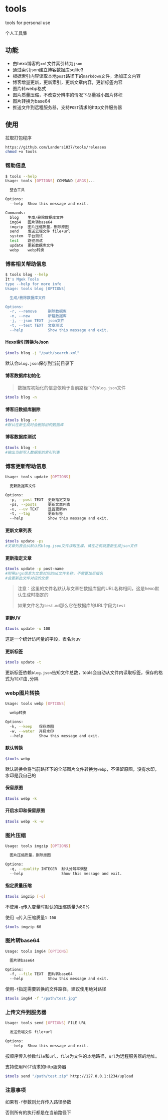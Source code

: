 # tools
tools for personal use

个人工具集

## 功能

- 由hexo博客的`xml`文件索引转为`json`
- 通过索引json建立博客数据库sqlite3
- 根据索引内容读取本地`post`路径下的`markdown`文件，添加正文内容
- 博客增量更新，更新索引，更新文章内容，更新标签内容
- 图片转webp格式
- 图片质量压缩，不改变分辨率的情况下尽量减小图片体积
- 图片转换为base64
- 推送文件到远程服务器，支持`POST`请求的http文件服务器

## 使用

拉取打包程序

```bash
https://github.com/Landers1037/tools/releases
chmod +x tools
```

### 帮助信息

```bash
$ tools --help
Usage: tools [OPTIONS] COMMAND [ARGS]...

  整合工具

Options:
  --help  Show this message and exit.

Commands:
  blog    生成/删除数据库文件
  img64   图片转base64
  imgzip  图片压缩质量，删除原图
  send    发送云端文件 file+url
  system  平台测试
  test    路径测试
  update  更新数据库文件
  webp    webp转换
```

### 博客相关帮助信息

```bash
$ tools blog --help
It's Mgek Tools
type --help for more info
Usage: tools blog [OPTIONS]

  生成/删除数据库文件

Options:
  -r, --remove     删除数据库
  -n, --new        新建数据库
  -j, --json TEXT  json文件
  -t, --test TEXT  文章测试
  --help           Show this message and exit.
```

#### Hexo索引转换为Json

```bash
$tools blog -j "/path/search.xml"
```

默认会`blog.json`保存到当前目录下

#### 博客数据库初始化

> 数据库初始化的信息依赖于当前路径下的`blog.json`文件

```bash
$tools blog -n
```

#### 博客旧数据库删除

```bash
$tools blog -r
#默认在新生成时会删除旧的数据库
```

#### 博客数据库测试

```bash
$tools blog -t
#输出当前写入数据库的索引列表
```

### 博客更新帮助信息

```bash
Usage: tools update [OPTIONS]

  更新数据库文件

Options:
  -p, --post TEXT  更新指定文章
  -ps, --posts     更新文章列表
  -u, --uv TEXT    是否更新uv
  -t, --tag        更新标签
  --help           Show this message and exit.
```

#### 更新文章列表

```bash
$tools update -ps
#文章列表会从默认的blog.json文件读取生成，请在之前就重新生成json文件
```

#### 更新指定文章

```bash
$tools update -p post-name
#附带args信息为文章对应的md文件名称，不需要加后缀名
#会更新此文件对应的文章
```

> 注意：这里的文件名默认与文章在数据库里的URL名称相同，这是hexo默认生成时指定的
>
> 如果文件名为`test.md`那么它在数据库的URL字段为`test`

#### 更新UV

```bash
$tools update -u 100
```

这是一个统计访问量的字段，表名为uv

#### 更新标签

```bash
$tools update -t
```

更新标签依赖`blog.json`告知文件总数，tools会自动从文件内读取标签，保存的格式为`TEXT`由`,`分隔

### webp图片转换

```bash
Usage: tools webp [OPTIONS]

  webp转换

Options:
  -k, --keep   保存原图
  -w, --water  开启水印
  --help       Show this message and exit.
```

#### 默认转换

```bash
$tools webp
```

默认转换会将当前路径下的全部图片文件转换为`webp`，不保留原图，没有水印，水印是我自己的

#### 保留原图

```bash
$tools webp -k
```

#### 开启水印和保留原图

```bash
$tools webp -k -w
```

### 图片压缩

```bash
Usage: tools imgzip [OPTIONS]

  图片压缩质量，删除原图

Options:
  -q, --quality INTEGER  默认分辨率调整
  --help                 Show this message and exit.
```

#### 指定质量压缩

```bash
$tools imgzip [-q]
```

不使用`-q`传入变量时默认的压缩质量为80%

使用`-q`传入压缩质量`1-100`

```bash
$tools imgzip 60
```

### 图片转base64

```bash
Usage: tools img64 [OPTIONS]

  图片转base64

Options:
  -f, --file TEXT  图片转base64
  --help           Show this message and exit.
```

使用`-f`指定需要转换的文件路径，建议使用绝对路径

```bash
$tools img64 -f "/path/test.jpg"
```

### 上传文件到服务器

```bash
Usage: tools send [OPTIONS] FILE URL

  发送云端文件 file+url

Options:
  --help  Show this message and exit.
```

按顺序传入参数`file`和`url`，`file`为文件的本地路径，`url`为远程服务器的地址。

支持使用`POST`请求的http服务器

```bash
$tools send "/path/test.zip" http://127.0.0.1:1234/upload
```



### 注意事项

如果有`-f`参数则允许传入路径参数

否则所有的执行都是在当前路径下